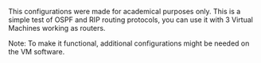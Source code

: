 This configurations were made for academical purposes only. This is a simple test of OSPF and RIP routing protocols, you can use it with 3 Virtual Machines working as routers.

Note: To make it functional, additional configurations might be needed on the VM software.
